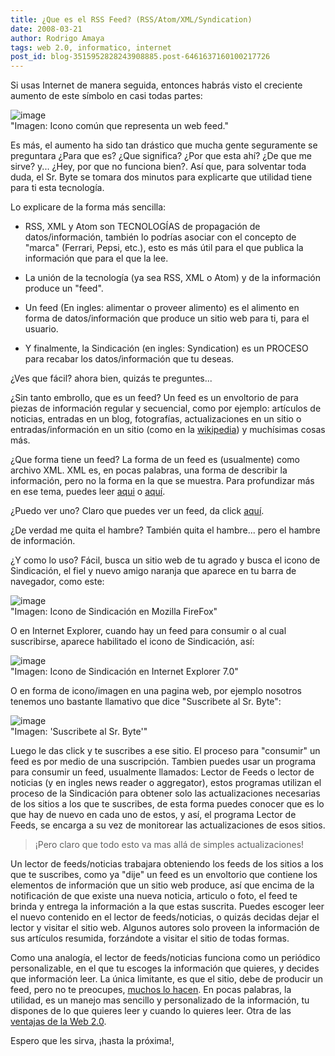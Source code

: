 ```yaml
---
title: ¿Que es el RSS Feed? (RSS/Atom/XML/Syndication)
date: 2008-03-21
author: Rodrigo Amaya
tags: web 2.0, informatico, internet
post_id: blog-3515952828243908885.post-6461637160100217726
---
```


Si usas Internet de manera seguida, entonces habrás visto el creciente aumento de este símbolo en casi todas partes:

![image](https://bp2.blogger.com/_ayvorITawE4/R-SCakiioOI/AAAAAAAAAmc/b0qbE5y97rA/s400/rss.jpg)    
"Imagen: Icono común que
representa un web feed."

Es más, el aumento ha sido tan drástico que mucha gente seguramente se preguntara ¿Para que es? ¿Que significa? ¿Por que esta ahí? ¿De que me sirve? y... ¿Hey, por que no funciona bien?. Así que, para solventar toda duda, el Sr. Byte se tomara dos minutos para explicarte que utilidad tiene para ti esta tecnología.

Lo explicare de la forma más sencilla:

- RSS, XML y Atom son TECNOLOGÍAS de propagación de datos/información, también lo podrías asociar con el concepto de "marca" (Ferrari, Pepsi, etc.), esto es más útil para el que publica la información que para el que la lee.

- La unión de la tecnología (ya sea RSS, XML o Atom) y de la información produce un "feed".

- Un feed (En ingles: alimentar o proveer alimento) es el alimento en forma de datos/información que produce un sitio web para ti, para el usuario.

- Y finalmente, la Sindicación (en ingles: Syndication) es un PROCESO para recabar los datos/información que tu deseas.

¿Ves que fácil? ahora bien, quizás te preguntes...

¿Sin tanto embrollo, que es un feed? Un feed es un envoltorio de para piezas de información regular y secuencial, como por ejemplo: artículos de noticias, entradas en un blog, fotografías, actualizaciones en un sitio o entradas/información en un sitio (como en la [wikipedia](https://en.wikipedia.org/wiki/El_Salvador)) y muchísimas cosas más.

¿Que forma tiene un feed? La forma de un feed es (usualmente) como archivo XML. XML es, en pocas palabras, una forma de describir la información, pero no la forma en la que se muestra. Para profundizar más en ese tema, puedes leer [aqui](https://srbyte.blogspot.com/2007/04/web-20-qu-es.html) o [aquí](https://en.wikipedia.org/wiki/XML).

¿Puedo ver uno? Claro que puedes ver un feed, da click [aquí](https://en.wikipedia.org/w/index.php?title%5Cx3dSpecial:RecentChanges%5Cx26feed%5Cx3datom).

¿De verdad me quita el hambre? También quita el hambre... pero el hambre de información.

¿Y como lo uso? Fácil, busca un sitio web de tu agrado y busca el icono de Sindicación, el fiel y nuevo amigo naranja que aparece en tu barra de navegador, como este:

![image](https://bp3.blogger.com/_ayvorITawE4/R-SBM0iioMI/AAAAAAAAAmM/myn8YMbnpb0/s400/rsswiki.jpg)    
"Imagen: Icono de
Sindicación en Mozilla FireFox"

O en Internet Explorer, cuando hay un feed para consumir o al cual suscribirse, aparece habilitado el icono de Sindicación, así:

![image](https://bp0.blogger.com/_ayvorITawE4/R-Ule0iioPI/AAAAAAAAAmk/O1etzXPs66M/s400/rssexplorer.jpg)    
"Imagen: Icono de
Sindicación en Internet Explorer 7.0"

O en forma de icono/imagen en una pagina web, por ejemplo nosotros tenemos uno bastante llamativo que dice "Suscribete al Sr. Byte":

![image](https://bp1.blogger.com/_ayvorITawE4/R-SBRUiioNI/AAAAAAAAAmU/isfyPfDfVLE/s400/suscribetebyte.jpg)    
"Imagen: 'Suscribete al Sr.
Byte'"

Luego le das click y te suscribes a ese sitio. El proceso para "consumir" un feed es por medio de una suscripción. Tambien puedes usar un programa para consumir un feed, usualmente llamados: Lector de Feeds o lector de noticias (y en ingles news reader o aggregator), estos programas utilizan el proceso de la Sindicación para obtener solo las actualizaciones necesarias de los sitios a los que te suscribes, de esta forma puedes conocer que es lo que hay de nuevo en cada uno de estos, y así, el programa Lector de Feeds, se encarga a su vez de monitorear las actualizaciones de esos sitios.

> ¡Pero claro que todo esto va mas
> allá de simples actualizaciones!

Un lector de feeds/noticias trabajara obteniendo los feeds de los sitios a los que te suscribes, como ya "dije" un feed es un envoltorio que contiene los elementos de información que un sitio web produce, así que encima de la notificación de que existe una nueva noticia, articulo o foto, el feed te brinda y entrega la información a la que estas suscrita. Puedes escoger leer el nuevo contenido en el lector de feeds/noticias, o quizás decidas dejar el lector y visitar el sitio web. Algunos autores solo proveen la información de sus artículos resumida, forzándote a visitar el sitio de todas formas.

Como una analogía, el lector de feeds/noticias funciona como un periódico personalizable, en el que tu escoges la información que quieres, y decides que información leer. La única limitante, es que el sitio, debe de producir un feed, pero no te preocupes, [muchos lo hacen](https://www.google.com/search?q=rss+feeds). En pocas palabras, la utilidad, es un manejo mas sencillo y personalizado de la información, tu dispones de lo que quieres leer y cuando lo quieres leer. Otra de las [ventajas de la Web 2.0](https://srbyte.blogspot.com/2007/04/web-20-qu-es.html).

Espero que les sirva, ¡hasta la próxima!,